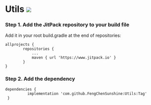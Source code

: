 # Utils [![](https://www.jitpack.io/v/FengChenSunshine/Utils.svg)](https://www.jitpack.io/#FengChenSunshine/Utils)

### Step 1. Add the JitPack repository to your build file

Add it in your root build.gradle at the end of repositories:

    allprojects {
		    repositories {
			    ...
			    maven { url 'https://www.jitpack.io' }
		    }
    }

### Step 2. Add the dependency
    dependencies {
	          implementation 'com.github.FengChenSunshine:Utils:Tag'
	 }
